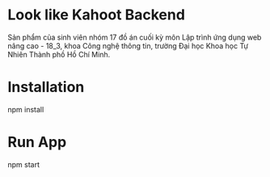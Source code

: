 # Look like Kahoot Backend
Sản phẩm của sinh viên nhóm 17 đồ án cuối kỳ môn Lập trình ứng dụng web nâng cao - 18_3, khoa Công nghệ thông tin, trường Đại học Khoa học Tự Nhiên Thành phồ Hồ Chí Minh.

# Installation
npm install

# Run App
npm start

